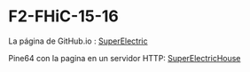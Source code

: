 # F2-FHiC-15-16

La página de GitHub.io : [SuperElectric](https://fhic.github.io/F2-FHiC-15-16/)

Pine64 con la pagina en un servidor HTTP: [SuperElectricHouse](http://alexbcn.dynu.net/)
